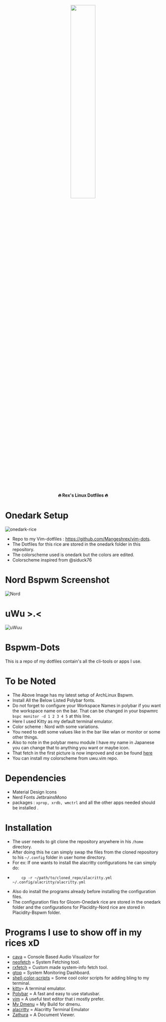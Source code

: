 <p align="center">
  <img width="40%" src="https://github.com/Mangeshrex/Bspdots/blob/main/IMG_20210721_155345_773.png" />
</p>

<p align="center">
  <b>🔥 Rex's Linux Dotfiles 🔥</b>
</p>

# Onedark Setup 

![onedark-rice](https://user-images.githubusercontent.com/82205152/122727874-2523df00-d295-11eb-8c8e-0baa94e92d68.png)

- Repo to my Vim-dotfiles : https://github.com/Mangeshrex/vim-dots. 
- The Dotfiles for this rice are stored in the onedark folder in this repository.
- The colorscheme used is onedark but the colors are edited.
- Colorscheme inspired from @siduck76 

# Nord Bspwm Screenshot 
![Nord](https://user-images.githubusercontent.com/82205152/119094670-f6fd7600-ba2e-11eb-934d-b494e6714c6e.png)

# uWu >.< 
![uWuu](https://github.com/Mangeshrex/bspdots/blob/main/assets/uwu-nvchad.png) 

# Bspwm-Dots 
This is a repo of my dotfiles contain's all the cli-tools or apps I use. 

# To be Noted 
- The Above Image has my latest setup of ArchLinux Bspwm. 
- Install All the Below Listed Polybar fonts. 
- Do not forget to configure your Workspace Names in polybar if you want the workspace name on the bar. 
  That can be changed in your bspwmrc `bspc monitor -d 1 2 3 4 5` at this line. 
- Here I used Kitty as my default terminal emulator. 
- Color scheme : Nord with some variations. 
- You need to edit some values like in the bar like wlan or monitor or some other things. 
- Also to note in the polybar menu module I have my name in Japanese you can change that to anything you want or maybe icon. 
- That fetch in the first picture is now improved and can be found [here](https://github.com/Mangeshrex/rxfetch)
- You can install my colorscheme from uwu.vim repo. 

# Dependencies 
- Material Design Icons 
- Nerd Fonts JetbrainsMono 
- packages : ```xprop, xrdb, wmctrl``` and all the other apps needed should be installed . 

# Installation 
- The user needs to git clone the repository anywhere in his `/home` directory. 
- After doing this he can simply swap the files from the cloned repository to his `~/.config` folder in user home directory. 
- For ex: If one wants to install the alacritty configurations he can simply do: 
-         cp -r ~/path/to/cloned_repo/alacritty.yml ~/.config/alacritty/alacritty.yml
- Also do install the programs already before installing the configuration files. 
- The configuration files for Gloom-Onedark rice are stored in the onedark folder and the configurations for Placidity-Nord rice are stored in Placidity-Bspwm folder. 
 
# Programs I use to show off in my rices xD 
- [cava](https://github.com/karlstav/cava) = Console Based Audio Visualizor for 
- [neofetch](https://github.com/dylanaraps/neofetch) = System Fetching tool. 
- [rxfetch](https://github.com/Mangeshrex/rxfetch) = Custom made system-info fetch tool. 
- [gtop](https://github.com/aksakalli/gtop) = System Monitoring Dashboard. 
- [shell-color-scripts](https://github.com/stark/Color-Scripts) = Some cool color scripts for adding bling to my terminal. 
- [kitty](https://sw.kovidgoyal.net/kitty/)= A terminal emulator. 
- [Polybar](https://github.com/polybar/polybar) = A fast and easy to use statusbar. 
- [vim](https://www.vim.org/) = A useful text editor that i mostly prefer.  
- [My Dmenu](https://github.com/Mangeshrex/Nordic-dmenu-dots) = My Build for dmenu. 
- [alacritty](https://github.com/alacritty/alacritty) = Alacritty Terminal Emulator 
- [Zathura](https://github.com/pwmt/zathura) =  A Document Viewer. 



